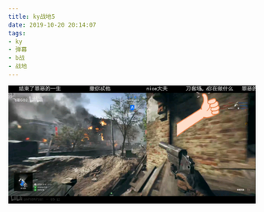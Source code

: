```yaml
---
title: ky战地5
date: 2019-10-20 20:14:07
tags:
- ky
- 弹幕
- b战
- 战地
---
```

![](2019-10-20-20-14/01.jpg)
